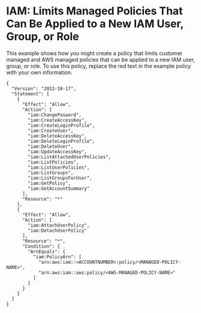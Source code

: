# IAM: Limits Managed Policies That Can Be Applied to a New IAM User, Group, or Role<a name="reference_policies_examples_iam_limit-managed"></a>

This example shows how you might create a policy that limits customer managed and AWS managed policies that can be applied to a new IAM user, group, or role\. To use this policy, replace the red text in the example policy with your own information\.

```
{
  "Version": "2012-10-17",
  "Statement": [
    {
      "Effect": "Allow",
      "Action": [
        "iam:ChangePasword",
        "iam:CreateAccessKey",
        "iam:CreateLoginProfile",
        "iam:CreateUser",
        "iam:DeleteAccessKey",
        "iam:DeleteLoginProfile",
        "iam:DeleteUser",
        "iam:UpdateAccessKey",
        "iam:ListAttachedUserPolicies",
        "iam:ListPolicies",
        "iam:ListUserPolicies",
        "iam:ListGroups",
        "iam:ListGroupsForUser",
        "iam:GetPolicy",
        "iam:GetAccountSummary"
      ],
      "Resource": "*"
    },
    {
      "Effect": "Allow",
      "Action": [
        "iam:AttachUserPolicy",
        "iam:DetachUserPolicy"
      ],
      "Resource": "*",
      "Condition": {
        "ArnEquals": {
          "iam:PolicyArn": [
            "arn:aws:iam::<ACCOUNTNUMBER>:policy/<MANAGED-POLICY-NAME>",
            "arn:aws:iam::aws:policy/<AWS-MANAGED-POLICY-NAME>"
          ]
        }
      }
    }
  ]
}
```